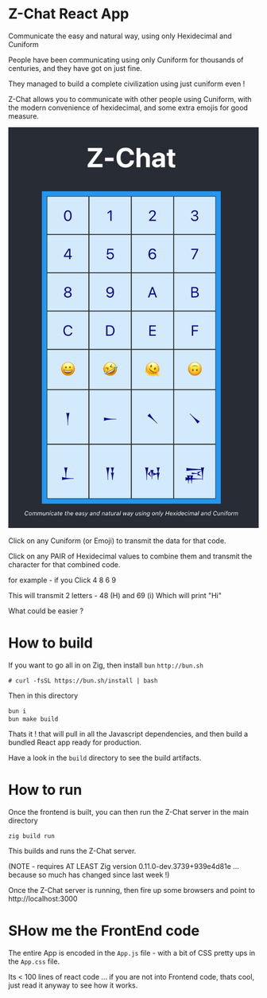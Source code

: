 # Z-Chat React App

Communicate the easy and natural way, using only Hexidecimal and Cuniform

People have been communicating using only Cuniform for thousands of centuries, and they have got on just fine.

They managed to build a complete civilization using just cuniform even !

Z-Chat allows you to communicate with other people using Cuniform, with the modern convenience of 
hexidecimal, and some extra emojis for good measure.

![Z-Chat](../docs/zchat.png)

Click on any Cuniform (or Emoji) to transmit the data for that code.

Click on any PAIR of Hexidecimal values to combine them and transmit the character for that combined code.

for example - if you Click 4 8 6 9

This will transmit 2 letters - 48 (H) and 69 (i)
Which will print "Hi"

What could be easier ?

# How to build

If you want to go all in on Zig, then install `bun`  `http://bun.sh`

```
# curl -fsSL https://bun.sh/install | bash
```

Then in this directory

```
bun i
bun make build
```

Thats it ! that will pull in all the Javascript dependencies, and then build a bundled React app ready for production.

Have a look in the `build` directory to see the build artifacts.

# How to run

Once the frontend is built, you can then run the Z-Chat server in the main directory

```
zig build run
```

This builds and runs the Z-Chat server.

(NOTE - requires AT LEAST Zig version 0.11.0-dev.3739+939e4d81e ... because so much has changed since last week !)

Once the Z-Chat server is running, then fire up some browsers and point to 
http://localhost:3000

# SHow me the FrontEnd code

The entire App is encoded in the `App.js` file - with a bit of CSS pretty ups in the `App.css` file.

Its < 100 lines of react code ... if you are not into Frontend code, thats cool, just read it anyway to see how it works.



